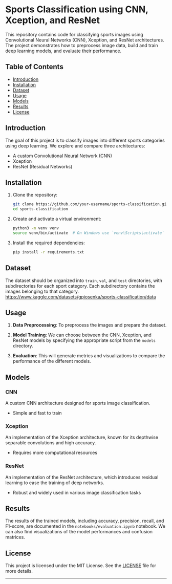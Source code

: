 # Sports Classification using CNN, Xception, and ResNet

This repository contains code for classifying sports images using Convolutional Neural Networks (CNN), Xception, and ResNet architectures. The project demonstrates how to preprocess image data, build and train deep learning models, and evaluate their performance.

## Table of Contents

- [Introduction](#introduction)
- [Installation](#installation)
- [Dataset](#dataset)
- [Usage](#usage)
- [Models](#models)
- [Results](#results)
- [License](#license)

## Introduction

The goal of this project is to classify images into different sports categories using deep learning. We explore and compare three architectures:
- A custom Convolutional Neural Network (CNN)
- Xception
- ResNet (Residual Networks)


## Installation

1. Clone the repository:

    ```sh
    git clone https://github.com/your-username/sports-classification.git
    cd sports-classification
    ```

2. Create and activate a virtual environment:

    ```sh
    python3 -m venv venv
    source venv/bin/activate  # On Windows use `venv\Scripts\activate`
    ```

3. Install the required dependencies:

    ```sh
    pip install -r requirements.txt
    ```

## Dataset

The dataset should be organized into `train`, `val`, and `test` directories, with subdirectories for each sport category. Each subdirectory contains the images belonging to that category.
https://www.kaggle.com/datasets/gpiosenka/sports-classification/data


## Usage

1. **Data Preprocessing**:
    To preprocess the images and prepare the dataset.

2. **Model Training**:
     We can choose between the CNN, Xception, and ResNet models by specifying the appropriate script from the `models` directory.

3. **Evaluation**:
    This will generate metrics and visualizations to compare the performance of the different models.

## Models

### CNN

A custom CNN architecture designed for sports image classification.
- Simple and fast to train

### Xception

An implementation of the Xception architecture, known for its depthwise separable convolutions and high accuracy.
- Requires more computational resources

### ResNet

An implementation of the ResNet architecture, which introduces residual learning to ease the training of deep networks.
- Robust and widely used in various image classification tasks

## Results

The results of the trained models, including accuracy, precision, recall, and F1-score, are documented in the `notebooks/evaluation.ipynb` notebook. We can also find visualizations of the model performances and confusion matrices.


## License

This project is licensed under the MIT License. See the [LICENSE](LICENSE) file for more details.

---
